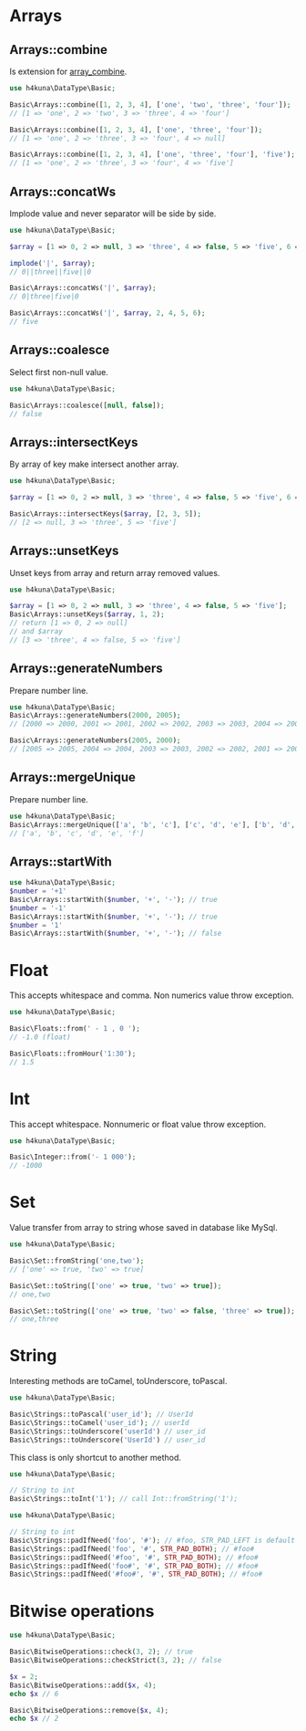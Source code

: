 # Arrays

## Arrays::combine

Is extension for [array_combine](//php.net/manual/en/function.array-combine.php).

```php
use h4kuna\DataType\Basic;

Basic\Arrays::combine([1, 2, 3, 4], ['one', 'two', 'three', 'four']);
// [1 => 'one', 2 => 'two', 3 => 'three', 4 => 'four']

Basic\Arrays::combine([1, 2, 3, 4], ['one', 'three', 'four']);
// [1 => 'one', 2 => 'three', 3 => 'four', 4 => null]

Basic\Arrays::combine([1, 2, 3, 4], ['one', 'three', 'four'], 'five');
// [1 => 'one', 2 => 'three', 3 => 'four', 4 => 'five']
```

## Arrays::concatWs

Implode value and never separator will be side by side.

```php
use h4kuna\DataType\Basic;

$array = [1 => 0, 2 => null, 3 => 'three', 4 => false, 5 => 'five', 6 => '', 7 => '0'];

implode('|', $array);
// 0||three||five||0

Basic\Arrays::concatWs('|', $array);
// 0|three|five|0

Basic\Arrays::concatWs('|', $array, 2, 4, 5, 6);
// five
```

## Arrays::coalesce

Select first non-null value.

```php
use h4kuna\DataType\Basic;

Basic\Arrays::coalesce([null, false]);
// false
```

## Arrays::intersectKeys

By array of key make intersect another array.

```php
use h4kuna\DataType\Basic;

$array = [1 => 0, 2 => null, 3 => 'three', 4 => false, 5 => 'five', 6 => '', 7 => '0'];

Basic\Arrays::intersectKeys($array, [2, 3, 5]);
// [2 => null, 3 => 'three', 5 => 'five']
```

## Arrays::unsetKeys

Unset keys from array and return array removed values.

```php
use h4kuna\DataType\Basic;

$array = [1 => 0, 2 => null, 3 => 'three', 4 => false, 5 => 'five'];
Basic\Arrays::unsetKeys($array, 1, 2);
// return [1 => 0, 2 => null]
// and $array
// [3 => 'three', 4 => false, 5 => 'five']
```

## Arrays::generateNumbers

Prepare number line.

```php
use h4kuna\DataType\Basic;
Basic\Arrays::generateNumbers(2000, 2005);
// [2000 => 2000, 2001 => 2001, 2002 => 2002, 2003 => 2003, 2004 => 2004, 2005 => 2005]

Basic\Arrays::generateNumbers(2005, 2000);
// [2005 => 2005, 2004 => 2004, 2003 => 2003, 2002 => 2002, 2001 => 2001, 2000 => 2000]
```

## Arrays::mergeUnique

Prepare number line.

```php
use h4kuna\DataType\Basic;
Basic\Arrays::mergeUnique(['a', 'b', 'c'], ['c', 'd', 'e'], ['b', 'd', 'f']);
// ['a', 'b', 'c', 'd', 'e', 'f']
```

## Arrays::startWith

```php
use h4kuna\DataType\Basic;
$number = '+1'
Basic\Arrays::startWith($number, '+', '-'); // true
$number = '-1'
Basic\Arrays::startWith($number, '+', '-'); // true
$number = '1'
Basic\Arrays::startWith($number, '+', '-'); // false
```

# Float

This accepts whitespace and comma. Non numerics value throw exception.

```php
use h4kuna\DataType\Basic;

Basic\Floats::from(' - 1 , 0 ');
// -1.0 (float)

Basic\Floats::fromHour('1:30');
// 1.5
```

# Int

This accept whitespace. Nonnumeric or float value throw exception.

```php
use h4kuna\DataType\Basic;

Basic\Integer::from('- 1 000');
// -1000
```

# Set

Value transfer from array to string whose saved in database like MySql.

```php
use h4kuna\DataType\Basic;

Basic\Set::fromString('one,two');
// ['one' => true, 'two' => true]

Basic\Set::toString(['one' => true, 'two' => true]);
// one,two

Basic\Set::toString(['one' => true, 'two' => false, 'three' => true]);
// one,three
```

# String

Interesting methods are toCamel, toUnderscore, toPascal.

```php
use h4kuna\DataType\Basic;

Basic\Strings::toPascal('user_id'); // UserId
Basic\Strings::toCamel('user_id'); // userId
Basic\Strings::toUnderscore('userId') // user_id
Basic\Strings::toUnderscore('UserId') // user_id
```

This class is only shortcut to another method.

```php
use h4kuna\DataType\Basic;

// String to int
Basic\Strings::toInt('1'); // call Int::fromString('1');
```

```php
use h4kuna\DataType\Basic;

// String to int
Basic\Strings::padIfNeed('foo', '#'); // #foo, STR_PAD_LEFT is default
Basic\Strings::padIfNeed('foo', '#', STR_PAD_BOTH); // #foo#
Basic\Strings::padIfNeed('#foo', '#', STR_PAD_BOTH); // #foo#
Basic\Strings::padIfNeed('foo#', '#', STR_PAD_BOTH); // #foo#
Basic\Strings::padIfNeed('#foo#', '#', STR_PAD_BOTH); // #foo#
```

# Bitwise operations

```php
use h4kuna\DataType\Basic;

Basic\BitwiseOperations::check(3, 2); // true
Basic\BitwiseOperations::checkStrict(3, 2); // false

$x = 2;
Basic\BitwiseOperations::add($x, 4);
echo $x // 6

Basic\BitwiseOperations::remove($x, 4);
echo $x // 2
```
